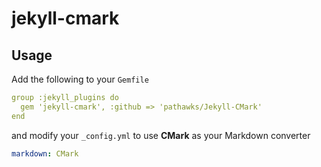 # jekyll-cmark

## Usage

Add the following to your `Gemfile`

```yaml
group :jekyll_plugins do
  gem 'jekyll-cmark', :github => 'pathawks/Jekyll-CMark'
end
```

and modify your `_config.yml` to use **CMark** as your Markdown converter

```yaml
markdown: CMark
```
